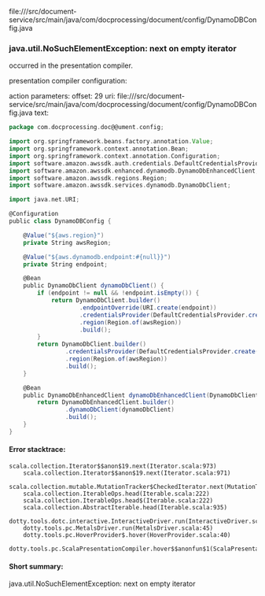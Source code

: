 file://<WORKSPACE>/src/document-service/src/main/java/com/docprocessing/document/config/DynamoDBConfig.java
### java.util.NoSuchElementException: next on empty iterator

occurred in the presentation compiler.

presentation compiler configuration:


action parameters:
offset: 29
uri: file://<WORKSPACE>/src/document-service/src/main/java/com/docprocessing/document/config/DynamoDBConfig.java
text:
```scala
package com.docprocessing.doc@@ument.config;

import org.springframework.beans.factory.annotation.Value;
import org.springframework.context.annotation.Bean;
import org.springframework.context.annotation.Configuration;
import software.amazon.awssdk.auth.credentials.DefaultCredentialsProvider;
import software.amazon.awssdk.enhanced.dynamodb.DynamoDbEnhancedClient;
import software.amazon.awssdk.regions.Region;
import software.amazon.awssdk.services.dynamodb.DynamoDbClient;

import java.net.URI;

@Configuration
public class DynamoDBConfig {

    @Value("${aws.region}")
    private String awsRegion;

    @Value("${aws.dynamodb.endpoint:#{null}}")
    private String endpoint;

    @Bean
    public DynamoDbClient dynamoDbClient() {
        if (endpoint != null && !endpoint.isEmpty()) {
            return DynamoDbClient.builder()
                    .endpointOverride(URI.create(endpoint))
                    .credentialsProvider(DefaultCredentialsProvider.create())
                    .region(Region.of(awsRegion))
                    .build();
        }
        return DynamoDbClient.builder()
                .credentialsProvider(DefaultCredentialsProvider.create())
                .region(Region.of(awsRegion))
                .build();
    }

    @Bean
    public DynamoDbEnhancedClient dynamoDbEnhancedClient(DynamoDbClient dynamoDbClient) {
        return DynamoDbEnhancedClient.builder()
                .dynamoDbClient(dynamoDbClient)
                .build();
    }
}

```



#### Error stacktrace:

```
scala.collection.Iterator$$anon$19.next(Iterator.scala:973)
	scala.collection.Iterator$$anon$19.next(Iterator.scala:971)
	scala.collection.mutable.MutationTracker$CheckedIterator.next(MutationTracker.scala:76)
	scala.collection.IterableOps.head(Iterable.scala:222)
	scala.collection.IterableOps.head$(Iterable.scala:222)
	scala.collection.AbstractIterable.head(Iterable.scala:935)
	dotty.tools.dotc.interactive.InteractiveDriver.run(InteractiveDriver.scala:164)
	dotty.tools.pc.MetalsDriver.run(MetalsDriver.scala:45)
	dotty.tools.pc.HoverProvider$.hover(HoverProvider.scala:40)
	dotty.tools.pc.ScalaPresentationCompiler.hover$$anonfun$1(ScalaPresentationCompiler.scala:376)
```
#### Short summary: 

java.util.NoSuchElementException: next on empty iterator